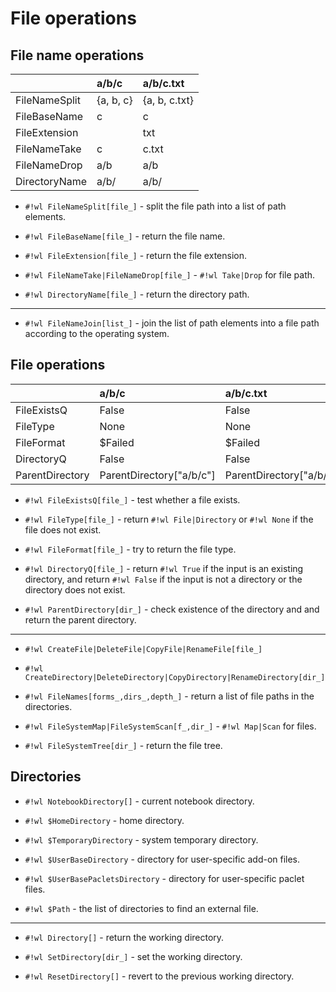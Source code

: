 # File operations

## File name operations

<center>

|               | a/b/c     | a/b/c.txt     |
| :------------ | :-------- | :------------ |
| FileNameSplit | {a, b, c} | {a, b, c.txt} |
| FileBaseName  | c         | c             |
| FileExtension |           | txt           |
| FileNameTake  | c         | c.txt         |
| FileNameDrop  | a/b       | a/b           |
| DirectoryName | a/b/      | a/b/          |

</center>

* `#!wl FileNameSplit[file_]` - split the file path into a list of path elements.

* `#!wl FileBaseName[file_]` - return the file name.

* `#!wl FileExtension[file_]` - return the file extension.

* `#!wl FileNameTake|FileNameDrop[file_]` - `#!wl Take|Drop` for file path.

* `#!wl DirectoryName[file_]` - return the directory path.

---

* `#!wl FileNameJoin[list_]` - join the list of path elements into a file path according to the operating system.

## File operations

<center>

|                 | a/b/c                    | a/b/c.txt                    | /Downloads/test/sub1 | /Downloads/test/sub1/file1.txt                    |
| :-------------- | :----------------------- | :--------------------------- | :------------------- | :------------------------------------------------ |
| FileExistsQ     | False                    | False                        | True                 | True                                              |
| FileType        | None                     | None                         | Directory            | File                                              |
| FileFormat      | $Failed                  | $Failed                      | Directory            | Text                                              |
| DirectoryQ      | False                    | False                        | True                 | False                                             |
| ParentDirectory | ParentDirectory["a/b/c"] | ParentDirectory["a/b/c.txt"] | /Downloads/test      | ParentDirectory["/Downloads/test/sub1/file1.txt"] |

</center>

* `#!wl FileExistsQ[file_]` - test whether a file exists.

* `#!wl FileType[file_]` - return `#!wl File|Directory` or `#!wl None` if the file does not exist.

* `#!wl FileFormat[file_]` - try to return the file type.

* `#!wl DirectoryQ[file_]` - return `#!wl True` if the input is an existing directory, and return `#!wl False` if the input is not a directory or the directory does not exist.

* `#!wl ParentDirectory[dir_]` - check existence of the directory and and return the parent directory.

---

* `#!wl CreateFile|DeleteFile|CopyFile|RenameFile[file_]`

* `#!wl CreateDirectory|DeleteDirectory|CopyDirectory|RenameDirectory[dir_]`

* `#!wl FileNames[forms_,dirs_,depth_]` - return a list of file paths in the directories.

* `#!wl FileSystemMap|FileSystemScan[f_,dir_]` - `#!wl Map|Scan` for files.

* `#!wl FileSystemTree[dir_]` - return the file tree.

## Directories

* `#!wl NotebookDirectory[]` - current notebook directory.

* `#!wl $HomeDirectory` - home directory.

* `#!wl $TemporaryDirectory` - system temporary directory.

* `#!wl $UserBaseDirectory` - directory for user-specific add-on files.

* `#!wl $UserBasePacletsDirectory` - directory for user-specific paclet files.

* `#!wl $Path` - the list of directories to find an external file.

---

* `#!wl Directory[]` - return the working directory.

* `#!wl SetDirectory[dir_]` - set the working directory.

* `#!wl ResetDirectory[]` - revert to the previous working directory.
